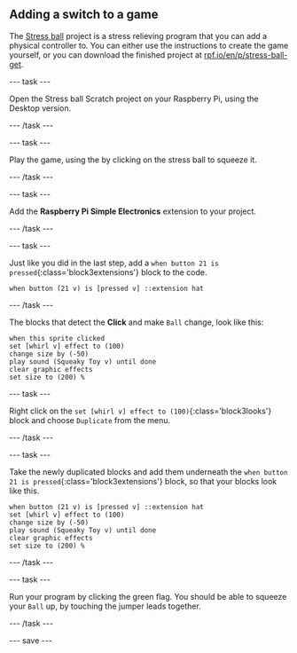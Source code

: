 ## Adding a switch to a game

The [Stress ball](https://projects.raspberrypi.org/en/projects/stress-ball) project is a stress relieving program that you can add a physical controller to. You can either use the instructions to create the game yourself, or you can download the finished project at [rpf.io/en/p/stress-ball-get](https://rpf.io/en/p/stress-ball-get).

--- task ---

Open the Stress ball Scratch project on your Raspberry Pi, using the Desktop version.

--- /task ---

--- task ---

Play the game, using the by clicking on the stress ball to squeeze it.

--- /task ---

--- task ---

Add the **Raspberry Pi Simple Electronics** extension to your project.

--- /task ---

--- task ---

Just like you did in the last step, add a `when button 21 is pressed`{:class='block3extensions'} block to the code.

```blocks3
when button (21 v) is [pressed v] ::extension hat
```

--- /task ---

The blocks that detect the **Click** and make `Ball` change, look like this:

```blocks3
when this sprite clicked
set [whirl v] effect to (100)
change size by (-50)
play sound (Squeaky Toy v) until done
clear graphic effects
set size to (200) %
```

--- task ---

Right click on the `set [whirl v] effect to (100)`{:class='block3looks'} block and choose `Duplicate` from the menu.

--- /task ---

--- task ---

Take the newly duplicated blocks and add them underneath the `when button 21 is pressed`{:class='block3extensions'} block, so that your blocks look like this.

```blocks3
when button (21 v) is [pressed v] ::extension hat
set [whirl v] effect to (100)
change size by (-50)
play sound (Squeaky Toy v) until done
clear graphic effects
set size to (200) %
```

--- /task ---

--- task ---

Run your program by clicking the green flag. You should be able to squeeze your `Ball` up, by touching the jumper leads together.

--- /task ---

--- save ---
